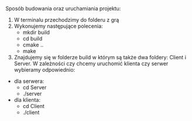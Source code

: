 Sposób budowania oraz uruchamiania projektu:
1. W terminalu przechodzimy do folderu z grą
2. Wykonujemy następujące polecenia:  <br />
    + mkdir build <br />
    + cd build  <br />
    + cmake ..  <br />
    + make  <br />
3. Znajdujemy się w folderze build w którym są także dwa foldery: Client i Server. W zależności czy chcemy uruchomić klienta czy serwer wybieramy odpowiednio:
* dla serwera:  <br />
    + cd Server  <br />
    + ./server  <br />
* dla klienta:  <br />
    + cd Client  <br />
    + ./client  <br />

